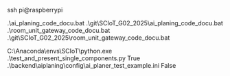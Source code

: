 ssh pi@raspberrypi

.\ai_planing_code_docu.bat
.\git\SCIoT_G02_2025\ai_planing_code_docu.bat
.\room_unit_gateway_code_docu.bat
.\git\SCIoT_G02_2025\room_unit_gateway_code_docu.bat

C:\Anaconda\envs\SCIoT\python.exe
.\test_and_present_single_components.py True .\backend\aiplaning\config\ai_planer_test_example.ini False